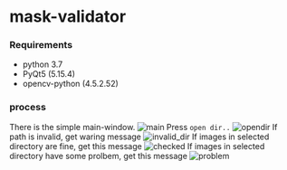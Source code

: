 # mask-validator

### Requirements

- python 3.7
- PyQt5 (5.15.4)
- opencv-python (4.5.2.52)

### process
There is the simple main-window.
![main](https://user-images.githubusercontent.com/33476636/118768638-36ef1c80-b8ba-11eb-87bb-c6a736923f07.png)
Press `open dir..`
![opendir](https://user-images.githubusercontent.com/33476636/118768646-38204980-b8ba-11eb-8563-7159a3cf0ffb.png)
If path is invalid, get waring message
![invalid_dir](https://user-images.githubusercontent.com/33476636/118768648-38b8e000-b8ba-11eb-9289-f2122c8c7082.png)
If images in selected directory are fine, get this message
![checked](https://user-images.githubusercontent.com/33476636/118768650-39517680-b8ba-11eb-8c08-0de445c69e31.png)
If images in selected directory have some prolbem, get this message
![problem](https://user-images.githubusercontent.com/33476636/118768651-39ea0d00-b8ba-11eb-85fc-db625de721af.png)

